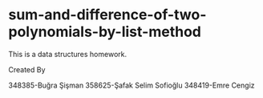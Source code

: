# sum-and-difference-of-two-polynomials-by-list-method
This is a data structures homework.

Created By

348385-Buğra Şişman
358625-Şafak Selim Sofioğlu
348419-Emre Cengiz
